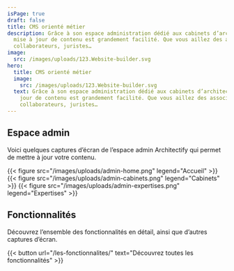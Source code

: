 ```yaml
---
isPage: true
draft: false
title: CMS orienté métier
description: Grâce à son espace administration dédié aux cabinets d’architectes, la
  mise à jour de contenu est grandement facilité. Que vous aillez des associés,
  collaborateurs, juristes…
image:
  src: /images/uploads/123.Website-builder.svg
hero:
  title: CMS orienté métier
  image:
    src: /images/uploads/123.Website-builder.svg
  text: Grâce à son espace administration dédié aux cabinets d’architectes, la mise à
    jour de contenu est grandement facilité. Que vous aillez des associés,
    collaborateurs, juristes…
---
```


## Espace admin
Voici quelques captures d’écran de l’espace admin Architectify qui permet de mettre à jour votre contenu.

{{< figure src="/images/uploads/admin-home.png" legend="Accueil" >}}
{{< figure src="/images/uploads/admin-cabinets.png" legend="Cabinets" >}}
{{< figure src="/images/uploads/admin-expertises.png" legend="Expertises" >}}

## Fonctionnalités
Découvrez l’ensemble des fonctionnalités en détail, ainsi que d’autres captures d’écran.

{{< button url="/les-fonctionnalites/" text="Découvrez toutes les fonctionnalités" >}}
